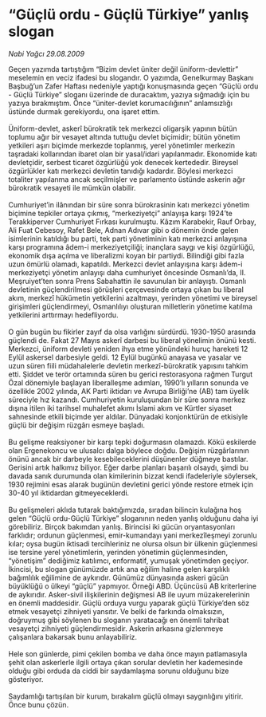 # “Güçlü ordu - Güçlü Türkiye” yanlış slogan

*Nabi Yağcı 29.08.2009*

<div class="taraf_structure_2col_1zq">
<div class="margen_n">



 <p>Geçen yazımda tartıştığım “Bizim devlet üniter değil üniform-devlettir” meselemin en veciz ifadesi bu slogandır. O yazımda, Genelkurmay Başkanı Başbuğ’un Zafer Haftası nedeniyle yaptığı konuşmasında geçen “Güçlü ordu - Güçlü Türkiye” sloganı üzerinde de duracaktım, yazıya sığmadığı için bu yazıya bırakmıştım. Önce “üniter-devlet korumacılığının” anlamsızlığı üstünde durmak gerekiyordu, ona işaret ettim. <br/><br/>Üniform-devlet, askerî bürokratik tek merkezci oligarşik yapının bütün toplumu ağır bir vesayet altında tuttuğu devlet biçimidir; bütün yönetim yetkileri aşırı biçimde merkezde toplanmış, yerel yönetimler merkezin taşradaki kollarından ibaret olan bir yasal/idari yapılanmadır. Ekonomide katı devletçidir, serbest ticaret özgürlüğü yok denecek kertededir. Bireysel özgürlükler katı merkezci devletin tanıdığı kadardır. Böylesi merkezci totaliter yapılanma ancak seçilmişler ve parlamento üstünde askerin ağır bürokratik vesayeti ile mümkün olabilir. <br/><br/>Cumhuriyet’in ilânından bir süre sonra bürokrasinin katı merkezci yönetim biçimine tepkiler ortaya çıkmış, “merkeziyetçi” anlayışa karşı 1924’te Terakkiperver Cumhuriyet Fırkası kurulmuştu. Kâzım Karabekir, Rauf Orbay, Ali Fuat Cebesoy, Rafet Bele, Adnan Adıvar gibi o dönemin önde gelen isimlerinin katıldığı bu parti, tek parti yönetiminin katı merkezci anlayışına karşı programına âdem-i merkeziyetçiliği; inançlara saygı ve kişi özgürlüğü, ekonomik dışa açılma ve liberalizmi koyan bir partiydi. Bilindiği gibi fazla uzun ömürlü olamadı, kapatıldı. Merkezci devlet anlayışına karşı âdem-i merkeziyetçi yönetim anlayışı daha cumhuriyet öncesinde Osmanlı’da, II. Meşruiyet’ten sonra Prens Sabahattin ile savunulan bir anlayıştı. Osmanlı devletinin güçlendirilmesi görüşleri çerçevesinde ortaya çıkan bu liberal akım, merkezî hükümetin yetkilerini azaltmayı, yerinden yönetimi ve bireysel girişimleri güçlendirmeyi, Osmanlılıyı oluşturan milletlerin yönetime katılma yetkilerini arttırmayı hedefliyordu. <br/><br/>O gün bugün bu fikirler zayıf da olsa varlığını sürdürdü. 1930-1950 arasında güçlendi de. Fakat 27 Mayıs askerî darbesi bu liberal yönelimin önünü kesti. Merkezci, üniform devleti yeniden ihya etme yönündeki huruç hareketi 12 Eylül askersel darbesiyle geldi. 12 Eylül bugünkü anayasa ve yasalar ve uzun süren fiili müdahalelerle devletin merkezî-bürokratik yapısını tahkim etti. Şiddet ve terör ortamında süren bu gerici restorasyona rağmen Turgut Özal dönemiyle başlayan liberalleşme adımları, 1990’lı yılların sonunda ve özellikle 2002 yılında, AK Parti iktidarı ve Avrupa Birliği’ne (AB) tam üyelik süreciyle hız kazandı. Cumhuriyetin kuruluşundan bir süre sonra merkez dışına itilen iki tarihsel muhalefet akımı İslami akım ve Kürtler siyaset sahnesinde etkili biçimde yer aldılar. Dünyadaki konjonktürün de etkisiyle güçlü bir değişim rüzgârı esmeye başladı. <br/><br/>Bu gelişme reaksiyoner bir karşı tepki doğurmasın olamazdı. Kökü eskilerde olan Ergenekoncu ve ulusalcı dalga böylece doğdu. Değişim rüzgârlarının önünü ancak bir darbeyle kesebileceklerini düşünenler düğmeye bastılar. Gerisini artık halkımız biliyor. Eğer darbe planları başarılı olsaydı, şimdi bu davada sanık durumunda olan kimilerinin bizzat kendi ifadeleriyle söylersek, 1930 rejimini esas alarak bugünün devletini gerici yönde restore etmek için 30-40 yıl iktidardan gitmeyeceklerdi. <br/><br/>Bu gelişmeleri aklıda tutarak baktığımızda, sıradan bilincin kulağına hoş gelen “Güçlü ordu-Güçlü Türkiye” sloganının neden yanlış olduğunu daha iyi görebiliriz. Birçok bakımdan yanlış. Birincisi iki gücün oryantasyonları farklıdır; ordunun güçlenmesi, emir-kumandayı yani merkezîleşmeyi zorunlu kılar; oysa bugün iktisadi tercihleriniz ne olursa olsun bir ülkenin güçlenmesi ise tersine yerel yönetimlerin, yerinden yönetimin güçlenmesinden, “yönetişim” dediğimiz katılımcı, enformatif, yumuşak yönetimden geçiyor. İkincisi, bu slogan günümüzde artık ana eğilim haline gelen karşılıklı bağımlılık eğilimine de aykırıdır. Günümüz dünyasında askeri gücün büyüklüğü o ülkeyi “güçlü” yapmıyor. Örneği ABD. Üçüncüsü AB kriterlerine de aykırıdır. Asker-sivil ilişkilerinin değişmesi AB ile uyum müzakerelerinin en önemli maddesidir. Güçlü orduya vurgu yaparak güçlü Türkiye’den söz etmek vesayetçi zihniyeti yansıtır. Ve belki de farkında olmaksızın, doğruymuş gibi söylenen bu sloganın yaratacağı en önemli tahribat vesayetçi zihniyeti güçlendirmesidir. Askerin arkasına gizlenmeye çalışanlara bakarsak bunu anlayabiliriz. <br/><br/>Hele son günlerde, pimi çekilen bomba ve daha önce mayın patlamasıyla şehit olan askerlerle ilgili ortaya çıkan sorular devletin her kademesinde olduğu gibi orduda da ciddi bir saydamlaşma sorunu olduğunu bize gösteriyor. <br/><br/>Saydamlığı tartışılan bir kurum, bırakalım güçlü olmayı saygınlığını yitirir. Önce bunu çözün.</p>
<br/>
<br/>
<br/>



<br/>


<div id="taraf_not">
</div>

</div>


</div>
